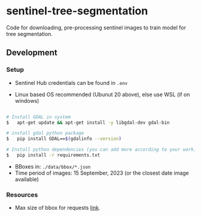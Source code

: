 # sentinel-tree-segmentation
Code for downloading, pre-processing sentinel images to train model for tree segmentation.

## Development
### Setup
- Sentinel Hub credentials can be found in `.env`

- Linux based OS recommended (Ubunut 20 above), else use WSL (if on windows)
```bash

# Install GDAL in system
$   apt-get update && apt-get install -y libgdal-dev gdal-bin

# install gdal python package
$   pip install GDAL==$(gdalinfo --version)

# Install python dependencies (you can add more according to your work). 
$   pip install -r requirements.txt

```

- BBoxes in: `./data/bbox/*.json`
- Time period of images: 15 September, 2023 (or the closest date image available)

### Resources
- Max size of bbox for requests [link](https://docs.sentinel-hub.com/api/latest/api/overview/processing-unit/).